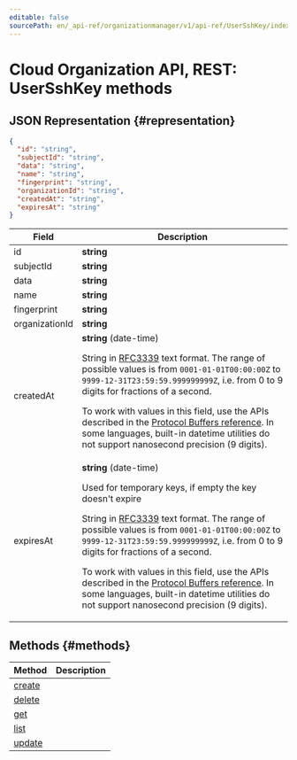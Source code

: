 ```yaml
---
editable: false
sourcePath: en/_api-ref/organizationmanager/v1/api-ref/UserSshKey/index.md
---
```


# Cloud Organization API, REST: UserSshKey methods

## JSON Representation {#representation}
```json 
{
  "id": "string",
  "subjectId": "string",
  "data": "string",
  "name": "string",
  "fingerprint": "string",
  "organizationId": "string",
  "createdAt": "string",
  "expiresAt": "string"
}
```
 
Field | Description
--- | ---
id | **string**
subjectId | **string**
data | **string**
name | **string**
fingerprint | **string**
organizationId | **string**
createdAt | **string** (date-time)<br><p>String in <a href="https://www.ietf.org/rfc/rfc3339.txt">RFC3339</a> text format. The range of possible values is from ``0001-01-01T00:00:00Z`` to ``9999-12-31T23:59:59.999999999Z``, i.e. from 0 to 9 digits for fractions of a second.</p> <p>To work with values in this field, use the APIs described in the <a href="https://developers.google.com/protocol-buffers/docs/reference/overview">Protocol Buffers reference</a>. In some languages, built-in datetime utilities do not support nanosecond precision (9 digits).</p> 
expiresAt | **string** (date-time)<br><p>Used for temporary keys, if empty the key doesn't expire</p> <p>String in <a href="https://www.ietf.org/rfc/rfc3339.txt">RFC3339</a> text format. The range of possible values is from ``0001-01-01T00:00:00Z`` to ``9999-12-31T23:59:59.999999999Z``, i.e. from 0 to 9 digits for fractions of a second.</p> <p>To work with values in this field, use the APIs described in the <a href="https://developers.google.com/protocol-buffers/docs/reference/overview">Protocol Buffers reference</a>. In some languages, built-in datetime utilities do not support nanosecond precision (9 digits).</p> 

## Methods {#methods}
Method | Description
--- | ---
[create](create.md) | 
[delete](delete.md) | 
[get](get.md) | 
[list](list.md) | 
[update](update.md) | 